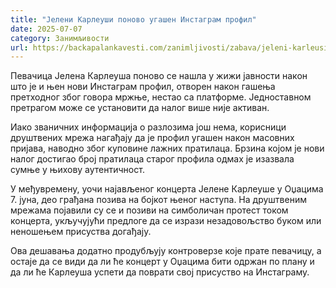 ```yaml
---
title: "Јелени Карлеуши поново угашен Инстаграм профил"
date: 2025-07-07
category: Занимљивости
url: https://backapalankavesti.com/zanimljivosti/zabava/jeleni-karleusi-ponovo-ugasen-instagram-profil/
---
```


Певачица Јелена Карлеуша поново се нашла у жижи јавности након што је и њен нови Инстаграм профил, отворен након гашења претходног због говора мржње, нестао са платформе. Једноставном претрагом може се установити да налог више није активан.

Иако званичних информација о разлозима још нема, корисници друштвених мрежа нагађају да је профил угашен након масовних пријава, наводно због куповине лажних пратилаца. Брзина којом је нови налог достигао број пратилаца старог профила одмах је изазвала сумње у њихову аутентичност.

У међувремену, уочи најављеног концерта Јелене Карлеуше у Оџацима 7. јуна, део грађана позива на бојкот њеног наступа. На друштвеним мрежама појавили су се и позиви на симболичан протест током концерта, укључујући предлоге да се изрази незадовољство буком или неношењем присуства догађају.

Ова дешавања додатно продубљују контроверзе које прате певачицу, а остаје да се види да ли ће концерт у Оџацима бити одржан по плану и да ли ће Карлеуша успети да поврати свој присуство на Инстаграму.
